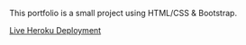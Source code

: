 This portfolio is a small project using HTML/CSS & Bootstrap.

[Live Heroku Deployment](https://jajuana-portfolio.herokuapp.com/)

